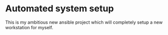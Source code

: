 # Automated system setup

This is my ambitious new ansible project which will completely setup a new
workstation for myself.
